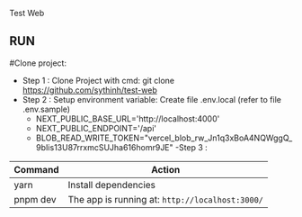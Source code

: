 Test Web
## RUN
#Clone project:
- Step 1 : Clone Project with cmd: git clone https://github.com/sythinh/test-web
- Step 2 : Setup environment variable: Create file .env.local (refer to file .env.sample)
  - NEXT_PUBLIC_BASE_URL='http://localhost:4000'
  - NEXT_PUBLIC_ENDPOINT='/api'
  - BLOB_READ_WRITE_TOKEN="vercel_blob_rw_Jn1q3xBoA4NQWggQ_9bIis13U87rrxmcSUJha616homr9JE"
-Step 3 :

| Command                   | Action                                          |
| ------------------------- | ----------------------------------------------- |
| yarn                  | Install dependencies                             |
| pnpm dev                  | The app is running at: `http://localhost:3000/` |

